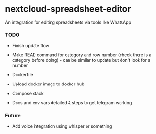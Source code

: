 # nextcloud-spreadsheet-editor
An integration for editing spreadsheets via tools like WhatsApp


### TODO

- Finish update flow
- Make READ command for category and row number (check there is a category before doing) - can be similar to update but don't look for a number

- Dockerfile
- Upload docker image to docker hub
- Compose stack
- Docs and env vars detailed & steps to get telegram working


### Future

- Add voice integration using whisper or something
